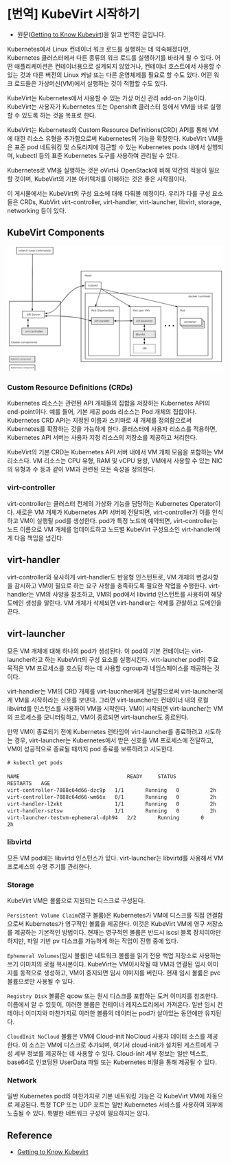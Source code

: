 # [번역] KubeVirt 시작하기

- 원문([Getting to Know Kubevirt](https://kubernetes.io/blog/2018/05/22/getting-to-know-kubevirt/))을 읽고 번역한 글입니다.

Kubernetes에서 Linux 컨테이너 워크 로드를 실행하는 데 익숙해졌다면, Kubernetes 클러스터에서 다른 종류의 워크 로드를 실행하기를 바라게 될 수 있다. 어떤 애플리케이션은 컨테이너용으로 설계되지 않았거나, 컨테이너 호스트에서 사용할 수 있는 것과 다른 버전의 Linux 커널 또는 다른 운영체제를 필요로 할 수도 있다. 어떤 워크 로드들은 가상머신(VM)에서 실행하는 것이 적합할 수도 있다.

KubeVirt는 Kubernetes에서 사용할 수 있는 가상 머신 관리 add-on 기능이다. KubeVirt는 사용자가 Kubernetes 또는 Openshift 클러스터 등에서 VM을 바로 실행할 수 있도록 하는 것을 목표로 한다.

KubeVirt는 Kubernetes의 Custom Resource Definitions(CRD) API를 통해 VM에 대한 리소스 유형을 추가함으로써 Kubernetes의 기능을 확장한다. KubeVirt VM들은 표준 pod 네트워킹 및 스토리지에 접근할 수 있는 Kubernetes pods 내에서 실행되며, kubectl 등의 표준 Kubernetes 도구를 사용하여 관리될 수 있다.

Kubernetes로 VM을 실행하는 것은 oVirt나 OpenStack에 비해 약간의 적응이 필요할 것이며, KubeVirt의 기본 아키텍처를 이해하는 것은 좋은 시작점이다.

이 게시물에서는 KubeVirt의 구성 요소에 대해 다뤄볼 예정이다. 우리가 다룰 구성 요소들은 CRDs, KubVirt virt-controller, virt-handler, virt-launcher, libvirt, storage, networking 등이 있다.

## KubeVirt Components

![](images/2021-10-23-11-13-46.png)

### Custom Resource Definitions (CRDs)

Kubernetes 리소스는 관련된 API 개체들의 집합을 저장하는 Kubernetes API의 end-point이다. 예를 들어, 기본 제공 pods 리소스는 Pod 개체의 집합이다. Kubernetes CRD API는 지정된 이름과 스키마로 새 개체를 정의함으로써 Kubernetes를 확장하는 것을 가능하게 한다. 클러스터에 사용자 리소스를 적용하면, Kubernetes API 서버는 사용자 지정 리소스의 저장소를 제공하고 처리한다.

KubeVirt의 기본 CRD는 Kubernetes API 서버 내에서 VM 개체 모음을 포함하는 VM 리소스다. VM 리소스는 CPU 유형, RAM 및 vCPU 용량, VM에서 사용할 수 있는 NIC의 유형과 수 등과 같이 VM과 관련된 모든 속성을 정의한다.

### virt-controller

virt-controller는 클러스터 전체의 가상화 기능을 담당하는 Kubernetes Operator이다. 새로운 VM 개체가 Kubernetes API 서버에 전달되면, virt-controller가 이를 인식하고 VM이 실행될 pod를 생성한다. pod가 특정 노드에 예약되면, virt-controller는 노드 이름으로 VM 개체를 업데이트하고 노드별 KubeVirt 구성요소인 virt-handler에게 다음 책임을 넘긴다.

## virt-handler

virt-controller와 유사하게 virt-handler도 반응형 인스턴트로, VM 개체의 변경사항을 감시하고 VM이 필요로 하는 요구 사항을 충족하도록 필요한 작업을 수행한다. virt-handler는 VM의 사양을 참조하고, VM의 pod에서 libvirtd 인스턴트를 사용하여 해당 도메인 생성을 알린다. VM 개체가 삭제되면 virt-handler는 삭제를 관찰하고 도메인을 끈다.

## virt-launcher

모든 VM 개체에 대해 하나의 pod가 생성된다. 이 pod의 기본 컨테이너는 virt-launcher라고 하는 KubeVirt의 구성 요소를 실행시킨다. virt-launcher pod의 주요 목적은 VM 프로세스를 호스팅 하는 데 사용할 cgroup과 네임스페이스를 제공하는 것이다.

virt-handler는 VM의 CRD 개체를 virt-laucnher에게 전달함으로써 virt-launcher에게 VM을 시작하라는 신호를 보낸다. 그러면 virt-launcher는 컨테이너 내의 로컬 libvirtd를 인스턴스를 사용하여 VM을 시작한다. VM이 시작되면 virt-launcher는 VM의 프로세스를 모니터링하고, VM이 종료되면 virt-launcher도 종료된다.

만약 VM이 종료되기 전에 Kubernetes 런타임이 virt-launcher를 종료하려고 시도하는 경우, virt-launcher는 Kubernetes에서 받은 신호를 VM 프로세스에 전달하고, VM이 성공적으로 종료될 때까지 pod 종료를 보류하려고 시도한다.

```vim
# kubectl get pods

NAME                                   READY     STATUS        RESTARTS   AGE
virt-controller-7888c64d66-dzc9p   1/1       Running   0          2h
virt-controller-7888c64d66-wm66x   0/1       Running   0          2h
virt-handler-l2xkt                 1/1       Running   0          2h
virt-handler-sztsw                 1/1       Running   0          2h
virt-launcher-testvm-ephemeral-dph94   2/2       Running       0          2h
```

### libvirtd

모든 VM pod에는 libvirtd 인스턴스가 있다. virt-launcher는 libvirtd를 사용해서 VM 프로세스의 수명 주기를 관리한다.

### Storage

KubeVirt VM은 볼륨으로 지원되는 디스크로 구성된다.

`Persistent Volume Claim`(영구 볼륨)은 Kubernetes가 VM에 디스크를 직접 연결함으로써 Kubernetes가 영구적인 볼륨을 제공한다. 이것은 KubeVirt VM에 영구 저장소를 제공하는 기본적인 방법이다. 현재는 영구적인 볼륨은 반드시 iscsi 블록 장치여야만 하지만, 파일 기반 pv 디스크를 가능하게 하는 작업이 진행 중에 있다.

`Ephemeral Volumes`(임시 볼륨)은 네트워크 볼륨을 읽기 전용 백업 저장소로 사용하는 쓰기 이미지의 로컬 복사본이다. KubeVirt는 VM이 ​​시작될 때 VM과 연결된 임시 이미지를 동적으로 생성하고, VM이 중지되면 임시 이미지를 버린다. 현재 임시 볼륨은 pvc 볼륨으로만 사용될 수 있다.

`Registry Disk` 볼륨은 qcow 또는 원시 디스크를 포함하는 도커 이미지를 참조한다. 이름에서 알 수 있듯이, 이러한 볼륨은 컨테이너 레지스트리에서 가져온다. 일반 임시 컨테이너 이미지와 마찬가지로 이러한 볼륨의 데이터는 pod가 살아있는 동안에만 유지된다.

`CloudInit NoCloud` 볼륨은 VM에 Cloud-init NoCloud 사용자 데이터 소스를 제공한다. 이 소스는 VM에 디스크로 추가되며, 여기서 cloud-init가 설치된 게스트에게 구성 세부 정보를 제공하는 데 사용할 수 있다. Cloud-init 세부 정보는 일반 텍스트, base64로 인코딩된 UserData 파일 또는 Kubernetes 비밀을 통해 제공될 수 있다.

### Network

일반 Kubernetes pod와 마찬가지로 기본 네트워킹 기능은 각 KubeVirt VM에 자동으로 제공된다. 특정 TCP 또는 UDP 포트는 일반 Kubernetes 서비스를 사용하여 외부에 노출될 수 있다. 특별한 네트워크 구성이 필요하지는 않다.

## Reference

- [Getting to Know Kubevirt](https://kubernetes.io/blog/2018/05/22/getting-to-know-kubevirt/)